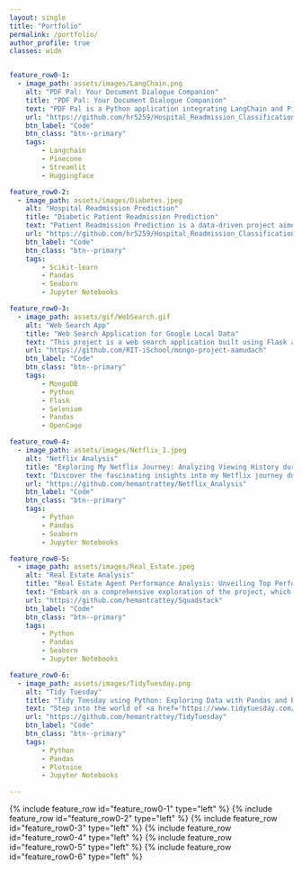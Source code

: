 ```yaml
---
layout: single
title: "Portfolio"
permalink: /portfolio/
author_profile: true
classes: wide


feature_row0-1:
  - image_path: assets/images/LangChain.png
    alt: "PDF Pal: Your Document Dialogue Companion"
    title: "PDF Pal: Your Document Dialogue Companion"
    text: "PDF Pal is a Python application integrating LangChain and Pinecone technologies, offering a unique approach to interacting with PDF documents. Through natural language conversation, users can effortlessly pose questions about their PDF files, tapping into the extracted text content. By leveraging LangChain's language model capabilities, the application generates accurate and contextually relevant responses to user inquiries. Pinecone technology enhances the efficiency of information retrieval, ensuring rapid and precise answers based on the document content. This innovative tool revolutionizes document management, providing an intuitive and dynamic platform for exploring and extracting insights from PDFs."
    url: "https://github.com/hr5259/Hospital_Readmission_Classification"
    btn_label: "Code"
    btn_class: "btn--primary"
    tags:
        - Langchain
        - Pinecone
        - Streamlit
        - Huggingface

feature_row0-2:
  - image_path: assets/images/Diabetes.jpeg
    alt: "Hospital Readmission Prediction"
    title: "Diabetic Patient Readmission Prediction"
    text: "Patient Readmission Prediction is a data-driven project aimed at improving patient outcomes in hospitals. It involves analyzing electronic health records from 130 US hospitals over a decade, covering more than 100,000 patients. The dataset, published by <a href='https://archive.ics.uci.edu/dataset/296/diabetes+130-us+hospitals+for+years+1999-2008' style='color:blue'>UCI</a>, serves as the foundation for creating a robust data pipeline for cleaning and preprocessing the data. By using simple yet effective machine learning algorithms like Logistic Regression, Random Forest, and XGBoost, the project achieved promising results with a 72% F1-score, 81% Precision, and 67% Recall. This predictive model provides hospitals with insights to better manage patient care and reduce readmission rates."
    url: "https://github.com/hr5259/Hospital_Readmission_Classification"
    btn_label: "Code"
    btn_class: "btn--primary"
    tags:
        - Scikit-learn
        - Pandas
        - Seaborn
        - Jupyter Notebooks

feature_row0-3:
  - image_path: assets/gif/WebSearch.gif
    alt: "Web Search App"
    title: "Web Search Application for Google Local Data"
    text: "This project is a web search application built using Flask and MongoDB that allows users to search data where the <a href='https://jiachengli1995.github.io/google/index.html' style='color: blue;'>Google Local Data</a> is used as the database which contains review information on Google map (ratings, text, images, etc.), business metadata (address, geographical info, descriptions, category information, price, open hours, and MISC info), and links (relative businesses) up to Sep 2021 in the United States."
    url: "https://github.com/RIT-iSchool/mongo-project-aamudach"
    btn_label: "Code"
    btn_class: "btn--primary"
    tags:
        - MongoDB
        - Python
        - Flask
        - Selenium
        - Pandas
        - OpenCage

feature_row0-4:
  - image_path: assets/images/Netflix_1.jpeg
    alt: "Netflix Analysis"
    title: "Exploring My Netflix Journey: Analyzing Viewing History during the Pandemic"
    text: "Discover the fascinating insights into my Netflix journey during the pandemic. Using Python's pandas and seaborn libraries, I meticulously analyzed my viewing history from 2020 to 2021. Uncover intriguing trends and witness how my viewing habits evolved over time. Netflix truly became a lifeline during the pandemic, and this project captures my personal experience of content consumption on this revolutionary platform."
    url: "https://github.com/hemantrattey/Netflix_Analysis"
    btn_label: "Code"
    btn_class: "btn--primary"
    tags:
        - Python
        - Pandas
        - Seaborn
        - Jupyter Notebooks

feature_row0-5:
  - image_path: assets/images/Real_Estate.jpeg
    alt: "Real Estate Analysis"
    title: "Real Estate Agent Performance Analysis: Unveiling Top Performers"
    text: "Embark on a comprehensive exploration of the project, which entails in-depth analysis, visualization, and EDA (Exploratory Data Analysis) of a real estate dataset. By leveraging the CRM platform's dataset, I meticulously wrangled the data to derive meaningful insights. Visually appealing visualizations provide a clear understanding of agent performance, allowing to develop a robust scoring criteria. Witness the power of data-driven decision-making as it helps identify the top three agents in a brokerage firm, setting new benchmarks in the real estate industry."
    url: "https://github.com/hemantrattey/Squadstack"
    btn_label: "Code"
    btn_class: "btn--primary"
    tags:
        - Python
        - Pandas
        - Seaborn
        - Jupyter Notebooks

feature_row0-6:
  - image_path: assets/images/TidyTuesday.png
    alt: "Tidy Tuesday"
    title: "Tidy Tuesday using Python: Exploring Data with Pandas and Plotnine"
    text: "Step into the world of <a href='https://www.tidytuesday.com/' style='color: blue;'>Tidy Tuesday</a>, a beloved weekly project in the R community, now brought to life in Python. This repository offers a Python implementation of Tidy Tuesday, providing a wealth of diverse datasets for data analysis and visualization purposes. Inspired by <a href='https://www.youtube.com/user/safe4democracy' style='color: blue;'>David Robinson's</a> data screencasts, the aim to replicate the experience using Pandas for data handling and Plotnine, a Python library based on the renowned ggplot package, for captivating visualizations."
    url: "https://github.com/hemantrattey/TidyTuesday"
    btn_label: "Code"
    btn_class: "btn--primary"
    tags:
        - Python
        - Pandas
        - Plotnine
        - Jupyter Notebooks

---
```

{% include feature_row id="feature_row0-1" type="left" %}
<a name="PDF Pal: Your Document Dialogue Companion"></a>
{% include feature_row id="feature_row0-2" type="left" %}
<a name="Hospital Readmission Prediction"></a>
{% include feature_row id="feature_row0-3" type="left" %}
<a name="Web Search App"></a>
{% include feature_row id="feature_row0-4" type="left" %}
<a name="Netflix Analysis"></a>
{% include feature_row id="feature_row0-5" type="left" %}
<a name="Real Estate Analysis"></a>
{% include feature_row id="feature_row0-6" type="left" %}
<a name="Tidy Tuesday"></a>
